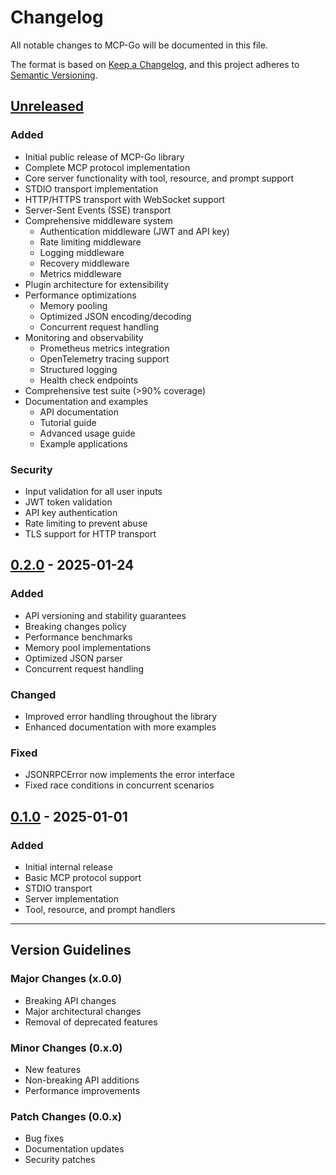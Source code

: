 # Changelog

All notable changes to MCP-Go will be documented in this file.

The format is based on [Keep a Changelog](https://keepachangelog.com/en/1.0.0/),
and this project adheres to [Semantic Versioning](https://semver.org/spec/v2.0.0.html).

## [Unreleased]

### Added
- Initial public release of MCP-Go library
- Complete MCP protocol implementation
- Core server functionality with tool, resource, and prompt support
- STDIO transport implementation
- HTTP/HTTPS transport with WebSocket support
- Server-Sent Events (SSE) transport
- Comprehensive middleware system
  - Authentication middleware (JWT and API key)
  - Rate limiting middleware
  - Logging middleware
  - Recovery middleware
  - Metrics middleware
- Plugin architecture for extensibility
- Performance optimizations
  - Memory pooling
  - Optimized JSON encoding/decoding
  - Concurrent request handling
- Monitoring and observability
  - Prometheus metrics integration
  - OpenTelemetry tracing support
  - Structured logging
  - Health check endpoints
- Comprehensive test suite (>90% coverage)
- Documentation and examples
  - API documentation
  - Tutorial guide
  - Advanced usage guide
  - Example applications

### Security
- Input validation for all user inputs
- JWT token validation
- API key authentication
- Rate limiting to prevent abuse
- TLS support for HTTP transport

## [0.2.0] - 2025-01-24

### Added
- API versioning and stability guarantees
- Breaking changes policy
- Performance benchmarks
- Memory pool implementations
- Optimized JSON parser
- Concurrent request handling

### Changed
- Improved error handling throughout the library
- Enhanced documentation with more examples

### Fixed
- JSONRPCError now implements the error interface
- Fixed race conditions in concurrent scenarios

## [0.1.0] - 2025-01-01

### Added
- Initial internal release
- Basic MCP protocol support
- STDIO transport
- Server implementation
- Tool, resource, and prompt handlers

---

## Version Guidelines

### Major Changes (x.0.0)
- Breaking API changes
- Major architectural changes
- Removal of deprecated features

### Minor Changes (0.x.0)
- New features
- Non-breaking API additions
- Performance improvements

### Patch Changes (0.0.x)
- Bug fixes
- Documentation updates
- Security patches

[Unreleased]: https://github.com/yourusername/mcp-go/compare/v0.2.0...HEAD
[0.2.0]: https://github.com/yourusername/mcp-go/compare/v0.1.0...v0.2.0
[0.1.0]: https://github.com/yourusername/mcp-go/releases/tag/v0.1.0